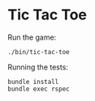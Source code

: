 # Tic Tac Toe

Run the game:

```
./bin/tic-tac-toe
```

Running the tests:

```
bundle install
bundle exec rspec
